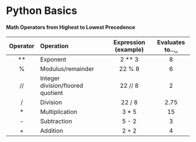 # Python Basics

#### Math Operators from Highest to Lowest Precedence

Operator | Operation | Expression (example) | Evaluates to..._
:--------:|:----------|:--------------------:|:---------------:
**        | Exponent  | 2 ** 3               |  8
%         | Modulus/remainder | 22 % 8       |  6
//        | Integer division/floored quotient | 22 // 8   | 2
/         | Division  | 22 / 8    |   2.75
\*        | Multiplication  | 3 * 5   |   15
\-        | Subtraction     | 5 - 2   | 3
\+        | Addition        | 2 + 2    |  4
